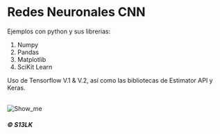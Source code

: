 <h1>Redes Neuronales CNN</h1>

<p>Ejemplos con python y sus librerias:</p>

<ol>
  <li>Numpy</li>
  <li>Pandas</li>
  <li>Matplotlib</li>
  <li>SciKit Learn</li>
</ol>

<p>Uso de Tensorflow V.1 & V.2, así como las bibliotecas de Estimator API y Keras.</p>
<br>

<img src="https://miro.medium.com/v2/resize:fit:724/0*1bvNMP4spYjalmWT.jpg" alt="Show_me">
<h5>&copy; S13LK</h5>
